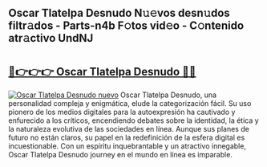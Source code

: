 ## Oscar Tlatelpa Desnudo N𝚞𝚎vos desn𝚞dos filtr𝚊dos - Parts-n4b F𝚘tos vid𝚎o - C𝚘ntenido atr𝚊ctivo UndNJ

# <h2><a href="http://mb8x1g.tromn.icu/?c=Oscar+Tlatelpa+Desnudo">🔗👉👉👉 Oscar Tlatelpa Desnudo 🔗🔗</a></h2>

[![Oscar Tlatelpa Desnudo nuevo](https://i.imgur.com/pEAQMta.gif)](http://mb8x1g.tromn.icu/?c=Oscar+Tlatelpa+Desnudo)
Oscar Tlatelpa Desnudo, una personalidad compleja y enigmática, elude la categorización fácil. Su uso pionero de los medios digitales para la autoexpresión ha cautivado y enfurecido a los críticos, encendiendo debates sobre la identidad, la ética y la naturaleza evolutiva de las sociedades en línea. Aunque sus planes de futuro no están claros, su papel en la redefinición de la esfera digital es incuestionable. Con un espíritu inquebrantable y un atractivo innegable, Oscar Tlatelpa Desnudo journey en el mundo en línea es imparable.
